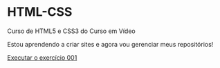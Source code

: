 # HTML-CSS
 Curso de HTML5 e CSS3 do Curso em Vídeo

Estou aprendendo a criar sites e agora vou gerenciar meus repositórios!

<a href="https://henriqueyamada.github.io/HTML-CSS/Exercícios/Ex%20-%20001/index.html">Executar o exercício 001</a>